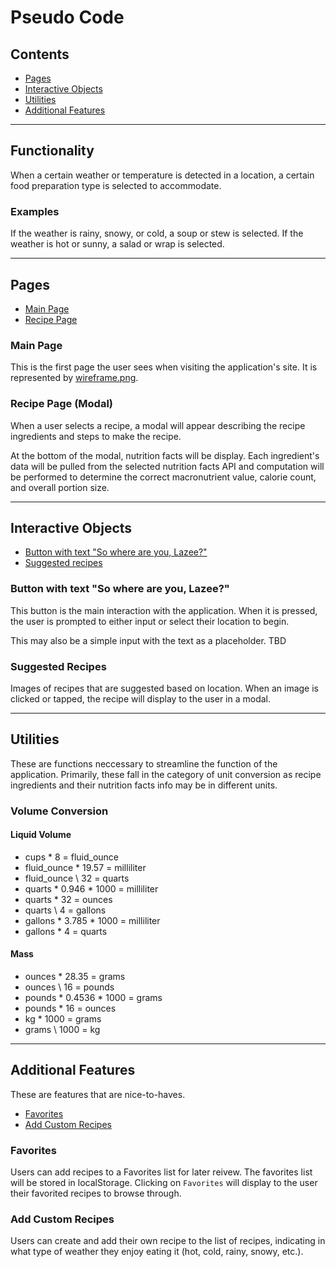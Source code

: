 # Pseudo Code

## Contents

- [Pages](#pages)
- [Interactive Objects](#interactive-objects)
- [Utilities](#utilities)
- [Additional Features](#additional-features)

---

## Functionality

When a certain weather or temperature is detected in a location, a certain food preparation type is selected to accommodate.

### Examples

If the weather is rainy, snowy, or cold, a soup or stew is selected.
If the weather is hot or sunny, a salad or wrap is selected.

---

## Pages

- [Main Page](#main-page)
- [Recipe Page](#recipe-page)

### Main Page

This is the first page the user sees when visiting the application's site. It is represented by [wireframe.png](./assets/images/wireframe.png).

### Recipe Page (Modal)

When a user selects a recipe, a modal will appear describing the recipe ingredients and steps to make the recipe.

At the bottom of the modal, nutrition facts will be display. Each ingredient's data will be pulled from the selected nutrition facts API and computation will be performed to determine the correct macronutrient value, calorie count, and overall portion size.

---

## Interactive Objects

- [Button with text "So where are you, Lazee?"](#Button-with-text-"So-where-are-you,-Lazee?")
- [Suggested recipes](#suggested-recipes)

### Button with text "So where are you, Lazee?"

This button is the main interaction with the application. When it is pressed, the user is prompted to either input or select their location to begin.

This may also be a simple input with the text as a placeholder. TBD

### Suggested Recipes

Images of recipes that are suggested based on location. When an image is clicked or tapped, the recipe will display to the user in a modal.

---

## Utilities

These are functions neccessary to streamline the function of the application. Primarily, these fall in the category of unit conversion as recipe ingredients and their nutrition facts info may be in different units.

### Volume Conversion

#### Liquid Volume

- cups \* 8 = fluid_ounce
- fluid_ounce \* 19.57 = milliliter
- fluid_ounce \ 32 = quarts
- quarts \* 0.946 \* 1000 = milliliter
- quarts \* 32 = ounces
- quarts \ 4 = gallons
- gallons \* 3.785 \* 1000 = milliliter
- gallons \* 4 = quarts

#### Mass

- ounces \* 28.35 = grams
- ounces \ 16 = pounds
- pounds \* 0.4536 \* 1000 = grams
- pounds \* 16 = ounces
- kg \* 1000 = grams
- grams \ 1000 = kg

---

## Additional Features

These are features that are nice-to-haves.

- [Favorites](#favorites)
- [Add Custom Recipes](#add-custom-recipes)

### Favorites

Users can add recipes to a Favorites list for later reivew. The favorites list will be stored in localStorage. Clicking on `Favorites` will display to the user their favorited recipes to browse through.

### Add Custom Recipes

Users can create and add their own recipe to the list of recipes, indicating in what type of weather they enjoy eating it (hot, cold, rainy, snowy, etc.).
